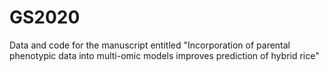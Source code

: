 # GS2020
Data and code for the manuscript entitled "Incorporation of parental phenotypic data into multi-omic models improves prediction of hybrid rice"
